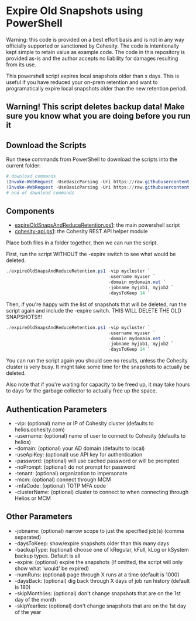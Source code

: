 # Expire Old Snapshots using PowerShell

Warning: this code is provided on a best effort basis and is not in any way officially supported or sanctioned by Cohesity. The code is intentionally kept simple to retain value as example code. The code in this repository is provided as-is and the author accepts no liability for damages resulting from its use.

This powershell script expires local snapshots older than x days. This is useful if you have reduced your on-prem retention and want to programatically expire local snapshots older than the new retention period.

## Warning! This script deletes backup data! Make sure you know what you are doing before you run it

## Download the Scripts

Run these commands from PowerShell to download the scripts into the current folder:

```powershell
# download commands
(Invoke-WebRequest -UseBasicParsing -Uri https://raw.githubusercontent.com/cohesity/community-automation-samples/main/powershell/expireOldSnapsAndReduceRetention/expireOldSnapsAndReduceRetention.ps1).content | Out-File expireOldSnapsAndReduceRetention.ps1; (Get-Content expireOldSnapsAndReduceRetention.ps1) | Set-Content expireOldSnapsAndReduceRetention.ps1
(Invoke-WebRequest -UseBasicParsing -Uri https://raw.githubusercontent.com/cohesity/community-automation-samples/main/powershell/cohesity-api/cohesity-api.ps1).content | Out-File cohesity-api.ps1; (Get-Content cohesity-api.ps1) | Set-Content cohesity-api.ps1
# end of download commands
```

## Components

* [expireOldSnapsAndReduceRetention.ps1](https://raw.githubusercontent.com/cohesity/community-automation-samples/main/powershell/expireOldSnapsAndReduceRetention/expireOldSnapsAndReduceRetention.ps1): the main powershell script
* [cohesity-api.ps1](https://raw.githubusercontent.com/cohesity/community-automation-samples/main/powershell/cohesity-api/cohesity-api.ps1): the Cohesity REST API helper module

Place both files in a folder together, then we can run the script.

First, run the script WITHOUT the -expire switch to see what would be deleted.

```powershell
./expireOldSnapsAndReduceRetention.ps1 -vip mycluster `
                                       -username myuser `
                                       -domain mydomain.net `
                                       -jobname myjob1, myjob2 `
                                       -daysToKeep 14 `
```

Then, if you're happy with the list of snapshots that will be deleted, run the script again and include the -expire switch. THIS WILL DELETE THE OLD SNAPSHOTS!!!

```powershell
./expireOldSnapsAndReduceRetention.ps1 -vip mycluster `
                                       -username myuser `
                                       -domain mydomain.net `
                                       -jobname myjob1, myjob2 `
                                       -daysToKeep 14 `
```

You can run the script again you should see no results, unless the Cohesity cluster is very busy. It might take some time for the snapshots to actually be deleted.

Also note that if you're waiting for capacity to be freed up, it may take hours to days for the garbage collector to actually free up the space.

## Authentication Parameters

* -vip: (optional) name or IP of Cohesity cluster (defaults to helios.cohesity.com)
* -username: (optional) name of user to connect to Cohesity (defaults to helios)
* -domain: (optional) your AD domain (defaults to local)
* -useApiKey: (optional) use API key for authentication
* -password: (optional) will use cached password or will be prompted
* -noPrompt: (optional) do not prompt for password
* -tenant: (optional) organization to impersonate
* -mcm: (optional) connect through MCM
* -mfaCode: (optional) TOTP MFA code
* -clusterName: (optional) cluster to connect to when connecting through Helios or MCM

## Other Parameters

* -jobname: (optional) narrow scope to just the specified job(s) (comma separated)
* -daysToKeep: show/expire snapshots older than this many days
* -backupType: (optional) choose one of kRegular, kFull, kLog or kSystem backup types. Default is all
* -expire: (optional) expire the snapshots (if omitted, the script will only show what 'would' be expired)
* -numRuns: (optional) page through X runs at a time (default is 1000)
* -daysBack: (optional) dig back through X days of job run history (default is 180)
* -skipMonthlies: (optional) don't change snapshots that are on the 1st day of the month
* -skipYearlies: (optional) don't change snapshots that are on the 1st day of the year

